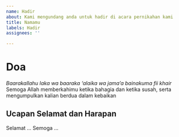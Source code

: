 ```yaml
---
name: Hadir
about: Kami mengundang anda untuk hadir di acara pernikahan kami
title: Namamu
labels: Hadir
assignees: ''

---
```


# Doa
*Baarakallahu laka wa baaraka ‘alaika wa jama’a bainakuma fii khair*
Semoga Allah memberkahimu ketika bahagia dan ketika susah, serta mengumpulkan kalian berdua dalam kebaikan

## Ucapan Selamat dan Harapan
Selamat ...
Semoga ...
